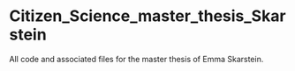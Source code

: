 # Citizen_Science_master_thesis_Skarstein
All code and associated files for the master thesis of Emma Skarstein. 
